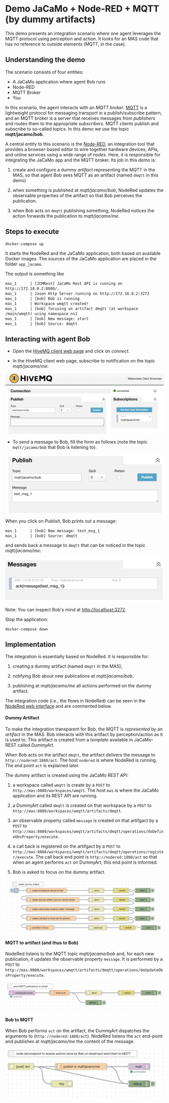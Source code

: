 # Demo JaCaMo + Node-RED + MQTT (by dummy artifacts)

This demo presents an integration scenario where one agent leverages the MQTT protocol using perception and action. It looks for an MAS code that has no reference to outside elements (MQTT, in the case).


## Understanding the demo

The scenario consists of four entities:

* A JaCaMo application where agent Bob runs
* Node-RED
* MQTT Broker
* You

In this scenario, the agent interacts with an _MQTT broker_. [MQTT](http://mqtt.org/) is a lightweight protocol for messaging transport in a publish/subscribe pattern, and an MQTT broker is a server that receives messages from _publishers_ and routes them to the appropriate _subscribers_. MQTT clients publish and subscribe to so-called _topics_. In this demo we use the topic __mqtt/jacamo/bob__.

A central entity to this scenario is the [Node-RED](https://nodered.org/), an integration tool that provides a browser-based editor to wire together hardware devices, APIs, and online services using a wide range of _nodes_. Here, it is responsible for integrating the JaCaMo app and the MQTT broker. Its job in this demo is:

1. create and configure a dummy *artifact* representing the MQTT in the MAS, so that agent Bob sees MQTT as an artifact (named `dmqtt` in this demo)

2. when something is published at _mqtt/jacamo/bob_, NodeRed updates the observable properties of the artifact so that Bob perceives the publication.

3. when Bob acts on `dmqtt` publishing something, NodeRed notices the action forwards the publication to _mqtt/jacamo/me_.

## Steps to execute

```
docker-compose up
```

It starts the NodeRed and the JaCaMo application, both based on available Docker images. The sources of the JaCaMo application are placed in the folder `app_jacamo`.

The output is something like

```
mas_1      | [JCMRest] JaCaMo Rest API is running on http://172.18.0.2:8080/.
mas_1      | Jason Http Server running on http://172.18.0.2:3272
mas_1      | [bob] Bob is running
mas_1      | Workspace wmqtt created!
mas_1      | [bob] focusing on artifact dmqtt (at workspace /main/wmqtt) using namespace ns1
mas_1      | [bob] New message: start
mas_1      | [bob] Source: dmqtt
```

## Interacting with agent Bob

- Open the [HiveMQ client web page](http://www.hivemq.com/demos/websocket-client) and click on *connect*.

- In the HiveMQ client web page, subscribe to notification on the topic _mqtt/jacamo/me_:

![MQTT](figures/mqtt4.png)

- To send a message to Bob, fill the form as follows (note the topic `mqtt/jacamo/bob` that Bob is listening to):

![MQTT](figures/mqtt1.png)

When you click on *Publish*, Bob prints out a message:

```
mas_1      | [bob] New message: test_msg_1
mas_1      | [bob] Source: dmqtt
```

and sends back a message to `dmqtt` that can be noticed in the topic _mqtt/jacamo/me_:

![MQTT](figures/mqtt5.png)

Note: You can inspect Bob's mind at [http://localhost:3272](http://localhost:3272).

Stop the application:

```
docker-compose down
```

## Implementation

The integration is essentially based on NodeRed. It is responsible for:

1. creating a dummy artifact (named `dmqtt` in the MAS),

2. notifying Bob about new publications at _mqtt/jacamo/bob_,

3. publishing at _mqtt/jacamo/me_ all actions performed on the dummy artifact.

The integration code (i.e., the flows in NodeRed) can be seen in the [NodeRed web interface](http://127.0.0.1:1880) and are commented below.

#### Dummy Artifact

To make the integration transparent for Bob, the MQTT is _represented_ by an *artifact* in the MAS. Bob interacts with this artifact by perception/action as it is used to. This artifact is created from a _template_ available in JaCaMo-REST called _DummyArt_.

When Bob acts on the artifact `dmqtt`, the artifact delivers the message to `http://nodered:1880/act`. The host `nodered` is where NodeRed is running. The end point `act` is explained later.

The dummy artifact is created using the JaCaMo REST API:

1. a workspace called `wmqtt` is create by a `POST` to `http://mas:8080/workspaces/wmqtt`. The host `mas` is where the JaCaMo application and its REST API are running.

2. a DummyArt called `dmqtt` is created on that workspace by a `POST` to `http://mas:8080/workspaces/wmqtt/artifacts/dmqtt`.

3. an observable property called `message` is created on that artifgact by a `POST` to `http://mas:8080/workspaces/wmqtt/artifacts/dmqtt/operations/doDefineObsProperty/execute`.

4. a call back is registered on the artifgact by a `POST` to `http://mas:8080/workspaces/wmqtt/artifacts/dmqtt/operations/register/execute`. The call back end point is `http://nodered:1880/act` so that when an agent performs `act` on DummyArt, this end point is informed.

5. Bob is asked to focus on the dummy artifact.

![MQTT](figures/code1.png)

#### MQTT to artifact (and thus to Bob)

NodeRed listens to the MQTT topic _mqtt/jacamo/bob_ and, for each new publication, it updates the observable property `message`. It is performed by a `POST` to `http://mas:8080/workspaces/wmqtt/artifacts/dmqtt/operations/doUpdateObsProperty/execute`.

![MQTT](figures/code2.png)

#### Bob to MQTT

When Bob performs `act` on the artifact, the DummyArt dispatches the arguments to (`http://nodered:1880/act`). NodeRed listens the `act` end-point and publishes at _mqtt/jacamo/me_ the content of the message.

![MQTT](figures/code3.png)
